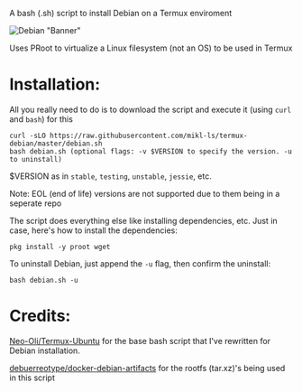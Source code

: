 
A bash (.sh) script to install Debian on a Termux enviroment

![Debian "Banner"](https://wiki.debian.org/FrontPage?action=AttachFile&do=get&target=10-buster-wiki-banner-02.png)

Uses PRoot to virtualize a Linux filesystem (not an OS) to be used in Termux

# Installation:

All you really need to do is to download the script and execute it (using `curl` and `bash`) for this

``` 
curl -sLO https://raw.githubusercontent.com/mikl-ls/termux-debian/master/debian.sh
bash debian.sh (optional flags: -v $VERSION to specify the version. -u to uninstall)
```

$VERSION as in `stable`, `testing`, `unstable`, `jessie`, etc.

Note: EOL (end of life) versions are not supported due to them being in a seperate repo

The script does everything else like installing dependencies, etc. Just in case, here's how to install the dependencies:
```
pkg install -y proot wget
```

To uninstall Debian, just append the `-u` flag, then confirm the uninstall:

```
bash debian.sh -u
```

# Credits:
[Neo-Oli/Termux-Ubuntu](https://github.com/Neo-Oli/termux-ubuntu) for the base bash script that I've rewritten for Debian installation.

[debuerreotype/docker-debian-artifacts](https://github.com/debuerreotype/docker-debian-artifacts) for the rootfs (tar.xz)'s being used in this script
